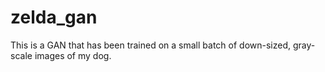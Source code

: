 # zelda_gan
This is a GAN that has been trained on a small batch of down-sized, gray-scale images of my dog. 
